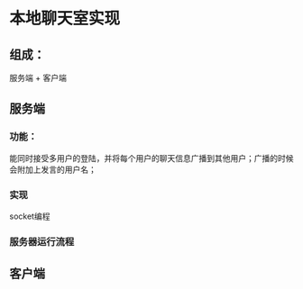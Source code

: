 # 本地聊天室实现

## 组成：

服务端 + 客户端

## 服务端
### 功能：
能同时接受多用户的登陆，并将每个用户的聊天信息广播到其他用户；广播的时候会附加上发言的用户名；

### 实现

socket编程

###  服务器运行流程


## 客户端
